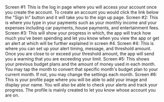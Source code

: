 Screen #1: This is the log in page where you will access your account once you create the account. To create an account you would click the link below the "Sign In" button and it will take you to the sign up page.
Screen #2: This is where you type in your payments such as your monthly income and your expenses including car payments, house payments, and entertainment fees.
Screen #3: This will show your progress in which, the app will track how much you've been spending and let you know when you view the app or get an alert at which will be further explained in screen #4.
Screen #4: This is where you can set up your alert timing, message, and threshold amount. Once you are close to or exceed your threshold amount, the app will send you a warning that you are exceeding your limit.
Screen #5: This shows your previous budget plans and the amount of money used in each month. You may tap the month to convert that specific month's budget plan to your current month. If not, you may change the settings each month.
Screen #6: This is your profile page where you will be able to add your image and display your name. You will also be able to check your alerts and track your progress. The profile is mainly created to let you know whose account you are on.  